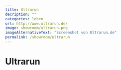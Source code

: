 ```yaml
---
title: Ultrarun
decription: ""
categories: leben
url: http://www.ultrarun.de/
image: showroom/ultrarun.png
imageAlternativeText: "Screenshot von Ultrarun.de"
permalink: /showroom/ultrarun
---
```


# Ultrarun